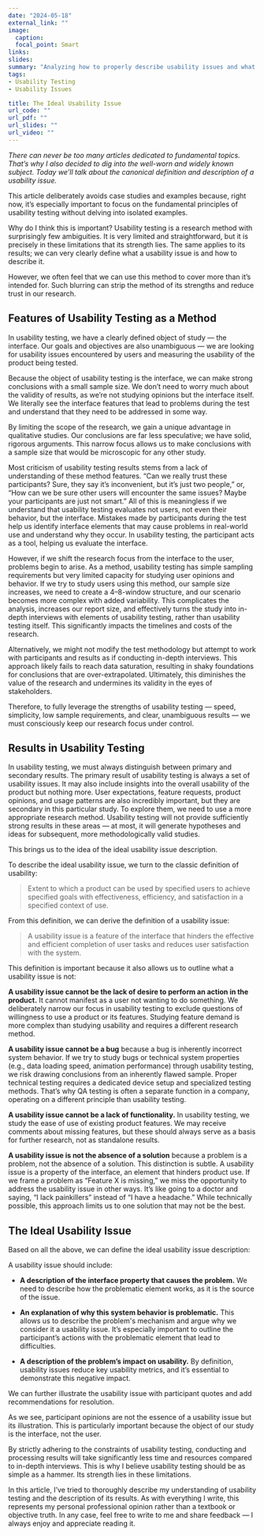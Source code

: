 ```yaml
---
date: "2024-05-18"
external_link: ""
image:
  caption: 
  focal_point: Smart
links:
slides: 
summary: "Analyzing how to properly describe usability issues and what they are not"
tags:
- Usability Testing
- Usability Issues

title: The Ideal Usability Issue
url_code: ""
url_pdf: ""
url_slides: ""
url_video: ""
---
```


*There can never be too many articles dedicated to fundamental topics. That’s why I also decided to dig into the well-worn and widely known subject. Today we’ll talk about the canonical definition and description of a usability issue.*

This article deliberately avoids case studies and examples because, right now, it’s especially important to focus on the fundamental principles of usability testing without delving into isolated examples.

Why do I think this is important? Usability testing is a research method with surprisingly few ambiguities. It is very limited and straightforward, but it is precisely in these limitations that its strength lies. The same applies to its results; we can very clearly define what a usability issue is and how to describe it.

However, we often feel that we can use this method to cover more than it’s intended for. Such blurring can strip the method of its strengths and reduce trust in our research.

## Features of Usability Testing as a Method

In usability testing, we have a clearly defined object of study — the interface. Our goals and objectives are also unambiguous — we are looking for usability issues encountered by users and measuring the usability of the product being tested.

Because the object of usability testing is the interface, we can make strong conclusions with a small sample size. We don’t need to worry much about the validity of results, as we’re not studying opinions but the interface itself. We literally see the interface features that lead to problems during the test and understand that they need to be addressed in some way.

By limiting the scope of the research, we gain a unique advantage in qualitative studies. Our conclusions are far less speculative; we have solid, rigorous arguments. This narrow focus allows us to make conclusions with a sample size that would be microscopic for any other study.

Most criticism of usability testing results stems from a lack of understanding of these method features. “Can we really trust these participants? Sure, they say it’s inconvenient, but it’s just two people,” or, “How can we be sure other users will encounter the same issues? Maybe your participants are just not smart.” All of this is meaningless if we understand that usability testing evaluates not users, not even their behavior, but the interface. Mistakes made by participants during the test help us identify interface elements that may cause problems in real-world use and understand why they occur. In usability testing, the participant acts as a tool, helping us evaluate the interface.

However, if we shift the research focus from the interface to the user, problems begin to arise. As a method, usability testing has simple sampling requirements but very limited capacity for studying user opinions and behavior. If we try to study users using this method, our sample size increases, we need to create a 4–8-window structure, and our scenario becomes more complex with added variability. This complicates the analysis, increases our report size, and effectively turns the study into in-depth interviews with elements of usability testing, rather than usability testing itself. This significantly impacts the timelines and costs of the research.

Alternatively, we might not modify the test methodology but attempt to work with participants and results as if conducting in-depth interviews. This approach likely fails to reach data saturation, resulting in shaky foundations for conclusions that are over-extrapolated. Ultimately, this diminishes the value of the research and undermines its validity in the eyes of stakeholders.

Therefore, to fully leverage the strengths of usability testing — speed, simplicity, low sample requirements, and clear, unambiguous results — we must consciously keep our research focus under control.

## Results in Usability Testing

In usability testing, we must always distinguish between primary and secondary results. The primary result of usability testing is always a set of usability issues. It may also include insights into the overall usability of the product but nothing more. User expectations, feature requests, product opinions, and usage patterns are also incredibly important, but they are secondary in this particular study. To explore them, we need to use a more appropriate research method. Usability testing will not provide sufficiently strong results in these areas — at most, it will generate hypotheses and ideas for subsequent, more methodologically valid studies.

This brings us to the idea of the ideal usability issue description.

To describe the ideal usability issue, we turn to the classic definition of usability:

>Extent to which a product can be used by specified users to achieve specified goals with effectiveness, efficiency, and satisfaction in a specified context of use.

From this definition, we can derive the definition of a usability issue:

>A usability issue is a feature of the interface that hinders the effective and efficient completion of user tasks and reduces user satisfaction with the system.

This definition is important because it also allows us to outline what a usability issue is not:

**A usability issue cannot be the lack of desire to perform an action in the product.** It cannot manifest as a user not wanting to do something. We deliberately narrow our focus in usability testing to exclude questions of willingness to use a product or its features. Studying feature demand is more complex than studying usability and requires a different research method.

**A usability issue cannot be a bug** because a bug is inherently incorrect system behavior. If we try to study bugs or technical system properties (e.g., data loading speed, animation performance) through usability testing, we risk drawing conclusions from an inherently flawed sample. Proper technical testing requires a dedicated device setup and specialized testing methods. That’s why QA testing is often a separate function in a company, operating on a different principle than usability testing.

**A usability issue cannot be a lack of functionality.** In usability testing, we study the ease of use of existing product features. We may receive comments about missing features, but these should always serve as a basis for further research, not as standalone results.

**A usability issue is not the absence of a solution** because a problem is a problem, not the absence of a solution. This distinction is subtle. A usability issue is a property of the interface, an element that hinders product use. If we frame a problem as “Feature X is missing,” we miss the opportunity to address the usability issue in other ways. It’s like going to a doctor and saying, “I lack painkillers” instead of “I have a headache.” While technically possible, this approach limits us to one solution that may not be the best.

## The Ideal Usability Issue

Based on all the above, we can define the ideal usability issue description:

A usability issue should include:

* **A description of the interface property that causes the problem.** We need to describe how the problematic element works, as it is the source of the issue.

* **An explanation of why this system behavior is problematic.** This allows us to describe the problem's mechanism and argue why we consider it a usability issue. It’s especially important to outline the participant’s actions with the problematic element that lead to difficulties.

* **A description of the problem’s impact on usability.** By definition, usability issues reduce key usability metrics, and it’s essential to demonstrate this negative impact.

We can further illustrate the usability issue with participant quotes and add recommendations for resolution.

As we see, participant opinions are not the essence of a usability issue but its illustration. This is particularly important because the object of our study is the interface, not the user.

By strictly adhering to the constraints of usability testing, conducting and processing results will take significantly less time and resources compared to in-depth interviews. This is why I believe usability testing should be as simple as a hammer. Its strength lies in these limitations.

In this article, I’ve tried to thoroughly describe my understanding of usability testing and the description of its results. As with everything I write, this represents my personal professional opinion rather than a textbook or objective truth. In any case, feel free to write to me and share feedback — I always enjoy and appreciate reading it.
